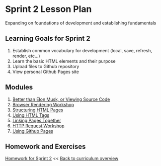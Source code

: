# Sprint 2 Lesson Plan
Expanding on foundations of development and establishing fundamentals

## Learning Goals for Sprint 2
1. Establish common vocabulary for development (local, save, refresh, render, etc...)
2. Learn the basic HTML elements and their purpose
3. Upload files to Github repository
4. View personal Github Pages site

## Modules
1. [Better than Elon Musk, or Viewing Source Code](../modules/viewing-source-code)
1. [Browser Rendering Workshop](../modules/browser-rendering)
1. [Structuring HTML Pages](../modules/structuring-html-pages)
1. [Using HTML Tags](../modules/using-html-tags)
1. [Linking Pages Together](../modules/linking-pages)
1. [HTTP Request Workshop](../modules/http-requests)
1. [Using Github Pages](../modules/using-github-pages)

## Homework and Exercises
[Homework for Sprint 2](./02-sprint-homework)
<< [Back to curriculum overview](https://glover.io/refcode-docs/curriculum/)